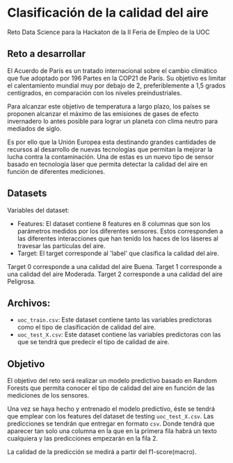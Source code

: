 # Clasificación de la calidad del aire
Reto Data Science para la Hackaton de la II Feria de Empleo de la UOC

## Reto a desarrollar
El Acuerdo de París es un tratado internacional sobre el cambio climático que fue adoptado por 196 Partes en la COP21 de París. Su objetivo es limitar el calentamiento mundial muy por debajo de 2, preferiblemente a 1,5 grados centígrados, en comparación con los niveles preindustriales.

Para alcanzar este objetivo de temperatura a largo plazo, los países se proponen alcanzar el máximo de las emisiones de gases de efecto invernadero lo antes posible para lograr un planeta con clima neutro para mediados de siglo.

Es por ello que la Unión Europea esta destinando grandes cantidades de recursos al desarrollo de nuevas tecnologías que permitan la mejorar la lucha contra la contaminación. Una de estas es un nuevo tipo de sensor basado en tecnología láser que permita detectar la calidad del aire en función de diferentes mediciones.

## Datasets

Variables del dataset:

- Features: El dataset contiene 8 features en 8 columnas que son los parámetros medidos por los diferentes sensores. Estos corresponden a las diferentes interacciones que han tenido los haces de los láseres al travesar las partículas del aire.
- Target: El target corresponde al 'label' que clasifica la calidad del aire.

Target 0 corresponde a una calidad del aire Buena.
Target 1 corresponde a una calidad del aire Moderada.
Target 2 corresponde a una calidad del aire Peligrosa.

## Archivos:

- `uoc_train.csv`: Este dataset contiene tanto las variables predictoras como el tipo de clasificación de calidad del aire.
- `uoc_test_X.csv`: Este dataset contiene las variables predictoras con las que se tendrá que predecir el tipo de calidad de aire.

## Objetivo
El objetivo del reto será realizar un modelo predictivo basado en Random Forests que permita conocer el tipo de calidad del aire en función de las mediciones de los sensores.

Una vez se haya hecho y entrenado el modelo predictivo, éste se tendrá que emplear con los features del dataset de testing `uoc_test_X.csv`. Las predicciones se tendrán que entregar en formato `csv`. Donde tendrá que aparecer tan solo una columna en la que en la primera fila habrá un texto cualquiera y las predicciones empezarán en la fila 2.

La calidad de la predicción se medirá a partir del f1-score(macro).
